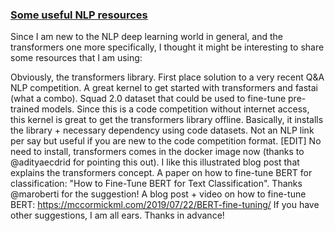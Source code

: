 ### [Some useful NLP resources](https://www.kaggle.com/c/google-quest-challenge/discussion/127756#729640)


Since I am new to the NLP deep learning world in general, and the transformers one more specifically, I thought it might be interesting to share some resources that I am using:

Obviously, the transformers library.
First place solution to a very recent Q&A NLP competition.
A great kernel to get started with transformers and fastai (what a combo).
Squad 2.0 dataset that could be used to fine-tune pre-trained models.
Since this is a code competition without internet access, this kernel is great to get the transformers library offline. Basically, it installs the library + necessary dependency using code datasets.
Not an NLP link per say but useful if you are new to the code competition format. [EDIT] No need to install, transformers comes in the docker image now (thanks to @adityaecdrid for pointing this out).
I like this illustrated blog post that explains the transformers concept.
A paper on how to fine-tune BERT for classification: "How to Fine-Tune BERT for Text Classification". Thanks @maroberti for the suggestion!
A blog post + video on how to fine-tune BERT: https://mccormickml.com/2019/07/22/BERT-fine-tuning/
If you have other suggestions, I am all ears. Thanks in advance!
